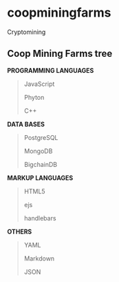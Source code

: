 # coopminingfarms
Cryptomining

## Coop Mining Farms tree


__PROGRAMMING LANGUAGES__
> JavaScript
>
> Phyton
>
> C++

__DATA BASES__
> PostgreSQL
>
> MongoDB
>
> BigchainDB

__MARKUP LANGUAGES__
> HTML5
>
> ejs
>
> handlebars

__OTHERS__
> YAML
>
> Markdown
>
> JSON
